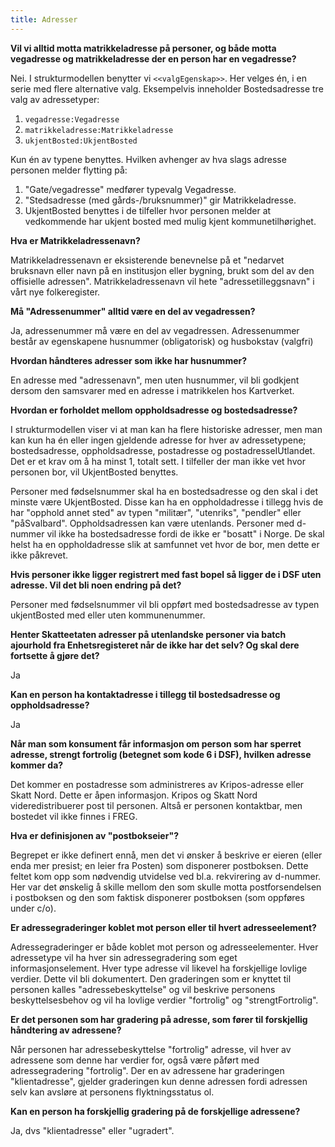```yaml
---
title: Adresser
---
```


**Vil vi alltid motta matrikkeladresse på personer, og både motta vegadresse og matrikkeladresse der en person har en vegadresse?**

Nei. I strukturmodellen benytter vi `<<valgEgenskap>>`. Her velges én, i en serie med flere alternative valg.
Eksempelvis inneholder Bostedsadresse  tre valg av adressetyper:

1. `vegadresse:Vegadresse`
2. `matrikkeladresse:Matrikkeladresse`
3. `ukjentBosted:UkjentBosted`

Kun én av typene benyttes. Hvilken avhenger av hva slags adresse personen melder flytting på:

1. "Gate/vegadresse" medfører typevalg Vegadresse.
2. "Stedsadresse (med gårds-/bruksnummer)" gir Matrikkeladresse.
3. UkjentBosted benyttes i de tilfeller hvor personen melder at vedkommende har ukjent bosted med mulig kjent kommunetilhørighet.

**Hva er Matrikkeladressenavn?**

Matrikkeladressenavn er eksisterende benevnelse på et "nedarvet bruksnavn eller navn på en institusjon eller bygning,
brukt som del av den offisielle adressen". Matrikkeladressenavn vil  hete "adressetilleggsnavn" i vårt nye folkeregister.

**Må "Adressenummer" alltid være en del av vegadressen?**

Ja, adressenummer må være en del av vegadressen. Adressenummer består av egenskapene husnummer (obligatorisk) og husbokstav (valgfri)

**Hvordan håndteres adresser som ikke har husnummer?**

En adresse med "adressenavn", men uten husnummer, vil bli godkjent dersom den samsvarer med en adresse i matrikkelen hos Kartverket.

**Hvordan er forholdet mellom oppholdsadresse og bostedsadresse?**

I strukturmodellen viser vi at man kan ha flere historiske adresser, men man kan kun ha én eller ingen gjeldende adresse for hver av adressetypene; bostedsadresse, oppholdsadresse, postadresse og postadresseIUtlandet. Det er et krav om å ha minst 1, totalt sett. I tilfeller der man ikke vet hvor personen bor, vil UkjentBosted benyttes.

Personer med fødselsnummer skal ha en bostedsadresse og den skal i det minste være UkjentBosted. Disse kan ha en oppholdadresse i tillegg hvis de har "opphold annet sted" av typen "militær", "utenriks", "pendler" eller "påSvalbard". Oppholdsadressen kan være utenlands.
Personer med d-nummer vil ikke ha bostedsadresse fordi de ikke er "bosatt" i Norge. De skal helst ha en oppholdadresse slik at samfunnet vet hvor de bor, men dette er ikke påkrevet.



**Hvis personer ikke ligger registrert med fast bopel så ligger de i DSF uten adresse. Vil det bli noen endring på det?**

Personer med fødselsnummer vil bli oppført med bostedsadresse av typen ukjentBosted med eller uten kommunenummer.

**Henter Skatteetaten adresser på utenlandske personer via batch ajourhold fra Enhetsregisteret når de ikke har det selv? Og skal dere fortsette å gjøre det?**

Ja

**Kan en person ha kontaktadresse i tillegg til bostedsadresse og oppholdsadresse?**

Ja

**Når man som konsument får informasjon om person som har sperret adresse, strengt fortrolig (betegnet som kode 6 i DSF),
hvilken adresse kommer da?**

Det kommer en postadresse som administreres av Kripos-adresse eller Skatt Nord.
Dette er åpen informasjon. Kripos og Skatt Nord videredistribuerer post til personen.
Altså er personen kontaktbar, men bostedet vil ikke finnes i FREG.

**Hva er definisjonen av "postbokseier"?**

Begrepet er ikke definert ennå, men det vi ønsker å beskrive er eieren (eller enda mer presist; en leier fra Posten)
som disponerer postboksen. Dette feltet kom opp som nødvendig utvidelse ved bl.a. rekvirering av d-nummer.
Her var det ønskelig å skille mellom den som skulle motta postforsendelsen i postboksen og den som faktisk disponerer postboksen
(som oppføres under c/o).

**Er adressegraderinger koblet mot person eller til hvert adresseelement?**

Adressegraderinger er både koblet mot person og adresseelementer.
Hver adressetype vil ha hver sin adressegradering som eget informasjonselement.
Hver type adresse vil likevel ha forskjellige lovlige verdier.
Dette vil bli dokumentert. Den graderingen som er knyttet til personen kalles "adressebeskyttelse" og vil beskrive personens
beskyttelsesbehov og vil ha lovlige verdier "fortrolig" og "strengtFortrolig".

**Er det personen som har gradering på adresse, som fører til forskjellig håndtering av adressene?**

Når personen har adressebeskyttelse "fortrolig" adresse, vil hver av adressene som denne har verdier for,
også være påført med adressegradering "fortrolig". Der en av adressene har graderingen "klientadresse",
gjelder graderingen kun denne adressen fordi adressen selv kan avsløre at personens flyktningsstatus ol.

**Kan en person ha forskjellig gradering på de forskjellige adressene?**

Ja, dvs "klientadresse" eller "ugradert".

